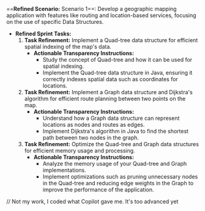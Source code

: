 ==**Refined Scenario:** Scenario 1==: Develop a geographic mapping application with features like routing and location-based services, focusing on the use of specific Data Structures.
	
  - **Refined Sprint Tasks:**
    1. **Task Refinement:** Implement a Quad-tree data structure for efficient spatial indexing of the map's data.
        - **Actionable Transparency Instructions:**
            - Study the concept of Quad-tree and how it can be used for spatial indexing.
            - Implement the Quad-tree data structure in Java, ensuring it correctly indexes spatial data such as coordinates for locations.
    2. **Task Refinement:** Implement a Graph data structure and Dijkstra's algorithm for efficient route planning between two points on the map.
        - **Actionable Transparency Instructions:**
            - Understand how a Graph data structure can represent locations as nodes and routes as edges.
            - Implement Dijkstra's algorithm in Java to find the shortest path between two nodes in the graph.
    3. **Task Refinement:** Optimize the Quad-tree and Graph data structures for efficient memory usage and processing.
        - **Actionable Transparency Instructions:**
            - Analyze the memory usage of your Quad-tree and Graph implementations.
            - Implement optimizations such as pruning unnecessary nodes in the Quad-tree and reducing edge weights in the Graph to improve the performance of the application.



// Not my work, I coded what Copilot gave me. It's too advanced yet